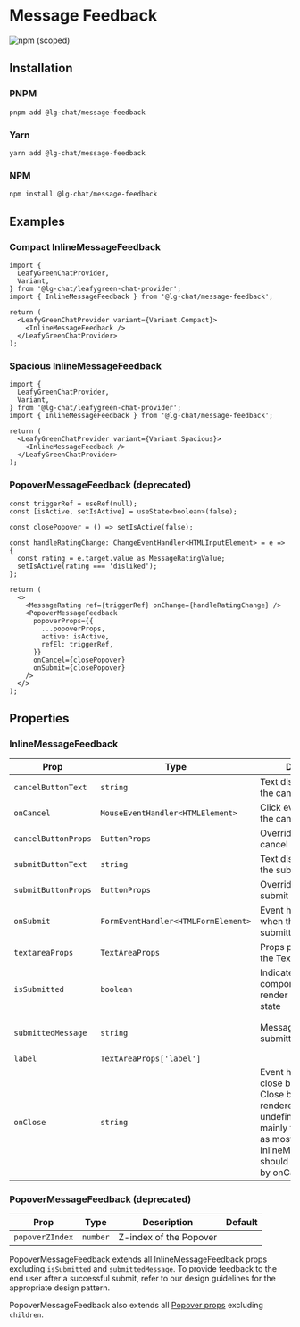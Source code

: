 # Message Feedback

![npm (scoped)](https://img.shields.io/npm/v/@lg-chat/message-feedback.svg)

## Installation

### PNPM

```shell
pnpm add @lg-chat/message-feedback
```

### Yarn

```shell
yarn add @lg-chat/message-feedback
```

### NPM

```shell
npm install @lg-chat/message-feedback
```

## Examples

### Compact InlineMessageFeedback

```tsx
import {
  LeafyGreenChatProvider,
  Variant,
} from '@lg-chat/leafygreen-chat-provider';
import { InlineMessageFeedback } from '@lg-chat/message-feedback';

return (
  <LeafyGreenChatProvider variant={Variant.Compact}>
    <InlineMessageFeedback />
  </LeafyGreenChatProvider>
);
```

### Spacious InlineMessageFeedback

```tsx
import {
  LeafyGreenChatProvider,
  Variant,
} from '@lg-chat/leafygreen-chat-provider';
import { InlineMessageFeedback } from '@lg-chat/message-feedback';

return (
  <LeafyGreenChatProvider variant={Variant.Spacious}>
    <InlineMessageFeedback />
  </LeafyGreenChatProvider>
);
```

### PopoverMessageFeedback (deprecated)

```tsx
const triggerRef = useRef(null);
const [isActive, setIsActive] = useState<boolean>(false);

const closePopover = () => setIsActive(false);

const handleRatingChange: ChangeEventHandler<HTMLInputElement> = e => {
  const rating = e.target.value as MessageRatingValue;
  setIsActive(rating === 'disliked');
};

return (
  <>
    <MessageRating ref={triggerRef} onChange={handleRatingChange} />
    <PopoverMessageFeedback
      popoverProps={{
        ...popoverProps,
        active: isActive,
        refEl: triggerRef,
      }}
      onCancel={closePopover}
      onSubmit={closePopover}
    />
  </>
);
```

## Properties

### InlineMessageFeedback

| Prop                | Type                                | Description                                                                                                                                                                                                   | Default                                  |
| ------------------- | ----------------------------------- | ------------------------------------------------------------------------------------------------------------------------------------------------------------------------------------------------------------- | ---------------------------------------- |
| `cancelButtonText`  | `string`                            | Text displayed inside the cancel Button                                                                                                                                                                       | `'Cancel'`                               |
| `onCancel`          | `MouseEventHandler<HTMLElement>`    | Click event handler for the cancel Button                                                                                                                                                                     |                                          |
| `cancelButtonProps` | `ButtonProps`                       | Override props for the cancel Button                                                                                                                                                                          |
| `submitButtonText`  | `string`                            | Text displayed inside the submit Button                                                                                                                                                                       |                                          |
| `submitButtonProps` | `ButtonProps`                       | Override props for the submit Button                                                                                                                                                                          |                                          |
| `onSubmit`          | `FormEventHandler<HTMLFormElement>` | Event handler called when the form is submitted                                                                                                                                                               |
| `textareaProps`     | `TextAreaProps`                     | Props passed directly to the Textarea                                                                                                                                                                         |
| `isSubmitted`       | `boolean`                           | Indicates if the component should render in its submitted state                                                                                                                                               | `false`                                  |
| `submittedMessage`  | `string`                            | Message rendered in submitted state                                                                                                                                                                           | `'Submitted! Thanks for your feedback.'` |
| `label`             | `TextAreaProps['label']`            |                                                                                                                                                                                                               |
| `onClose`           | `string`                            | Event handler called on close button click. Close button will not be rendered when undefined. This is mainly for internal use as most instances of InlineMessageFeedback should be closed solely by onCancel. |                                          |

### PopoverMessageFeedback (deprecated)

| Prop            | Type     | Description            | Default |
| --------------- | -------- | ---------------------- | ------- |
| `popoverZIndex` | `number` | Z-index of the Popover |         |

PopoverMessageFeedback extends all InlineMessageFeedback props excluding `isSubmitted` and `submittedMessage`. To provide feedback to the end user after a successful submit, refer to our design guidelines for the appropriate design pattern.

PopoverMessageFeedback also extends all [Popover props](https://github.com/mongodb/leafygreen-ui/tree/main/packages/popover) excluding `children`.
